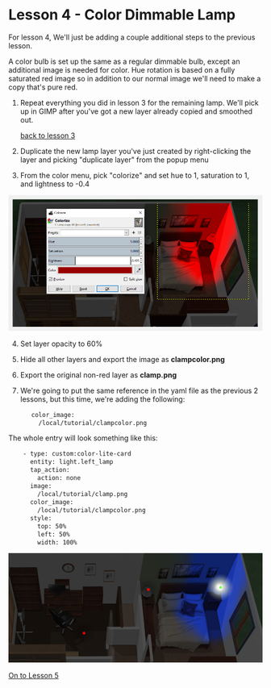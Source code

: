 # Lesson 4 - Color Dimmable Lamp

For lesson 4, We'll just be adding a couple additional steps to the previous lesson. 

A color bulb is set up the same as a regular dimmable bulb, except an additional image is needed for color.  Hue rotation is based on a fully saturated red image so in addition to our normal image we'll need to make a copy that's pure red.




1. Repeat everything you did in lesson 3 for the remaining lamp. We'll pick up in GIMP after you've got a new layer already copied and smoothed out.
 
&nbsp; &nbsp; &nbsp;  [back to lesson 3](https://github.com/bradcrc/color-lite-card/tree/master/tutorial/Lesson-3-Lamp)
 
2. Duplicate the new lamp layer you've just created by right-clicking the layer and picking "duplicate layer" from the popup menu

3. From the color menu, pick "colorize" and set hue to 1,  saturation to 1, and lightness to -0.4

![red](red.png)

4. Set layer opacity to 60%

5. Hide all other layers and export the image as **clampcolor.png**  
 
6. Export the original non-red layer as **clamp.png**

7. We're going to put the same reference in the yaml file as the previous 2 lessons, but this time, we're adding the following:

          color_image:            
            /local/tutorial/clampcolor.png   
			
			
The whole entry will look something like this:
 
        - type: custom:color-lite-card
          entity: light.left_lamp
          tap_action:
            action: none    
          image:
            /local/tutorial/clamp.png  
          color_image:            
            /local/tutorial/clampcolor.png            
          style:
            top: 50%
            left: 50%
            width: 100% 
	    
	    
	    


![room](lesson4.png)


[On to Lesson 5](https://github.com/bradcrc/color-lite-card/tree/master/tutorial/Lesson-5-Nite)
